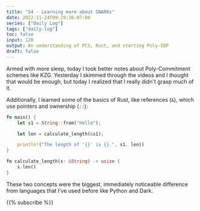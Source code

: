 ```yaml
---
title: "54 - Learning more about SNARKs"
date: 2022-11-24T09:29:26-07:00
series: ["Daily Log"]
tags: ["daily-log"]
toc: false
input: 120
output: An understanding of PCS, Rust, and starting Poly-IOP
draft: false
---
```

Armed with more sleep, today I took better notes about Poly-Commitment schemes like KZG. Yesterday I skimmed through the videos and I thought that would be enough, but today I realized that I really didn't grasp much of it.

Additionally, I learned some of the basics of Rust, like references (`&`), which use pointers and ownership (`::`):

```rust
fn main() {
    let s1 = String::from("hello");

    let len = calculate_length(&s1);

    println!("The length of '{}' is {}.", s1, len))
}

fn calculate_length(s: &String) -> usize {
    s.len()
}
```

These two concepts were the biggest, immediately noticeable difference from languages that I've used before like Python and Dark.

{{% subscribe %}}
